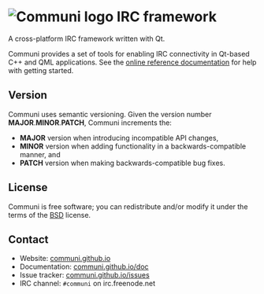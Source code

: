 # ![Communi logo](https://raw.githubusercontent.com/communi/libcommuni/master/doc/communi.png) IRC framework

A cross-platform IRC framework written with Qt.

Communi provides a set of tools for enabling IRC connectivity in Qt-based C++ and QML applications.
See the [online reference documentation](http://communi.github.io/doc) for help with getting started.

## Version

Communi uses semantic versioning. Given the version number **MAJOR**.**MINOR**.**PATCH**, Communi increments the:

- **MAJOR** version when introducing incompatible API changes,
- **MINOR** version when adding functionality in a backwards-compatible manner, and
- **PATCH** version when making backwards-compatible bug fixes.

## License

Communi is free software; you can redistribute and/or modify it under the terms of the [BSD](http://opensource.org/licenses/BSD-3-Clause) license.

## Contact

- Website: [communi.github.io](http://communi.github.io)
- Documentation: [communi.github.io/doc](http://communi.github.io/doc)
- Issue tracker: [communi.github.io/issues](http://communi.github.io/issues)
- IRC channel: `#communi` on irc.freenode.net
